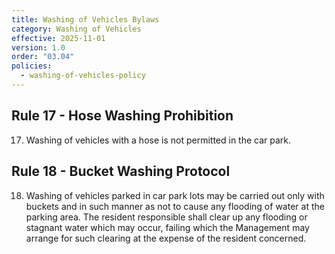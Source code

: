 ```yaml
---
title: Washing of Vehicles Bylaws
category: Washing of Vehicles
effective: 2025-11-01
version: 1.0
order: "03.04"
policies:
  - washing-of-vehicles-policy
---
```


## Rule 17 - Hose Washing Prohibition

17) Washing of vehicles with a hose is not permitted in the car park.

## Rule 18 - Bucket Washing Protocol

18) Washing of vehicles parked in car park lots may be carried out only with buckets and in such manner as not to cause any flooding of water at the parking area. The resident responsible shall clear up any flooding or stagnant water which may occur, failing which the Management may arrange for such clearing at the expense of the resident concerned.
